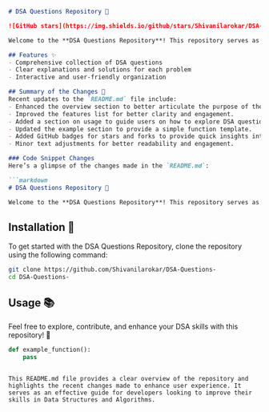 ```markdown
# DSA Questions Repository 🤖

![GitHub stars](https://img.shields.io/github/stars/Shivanilarokar/DSA-Questions-) ![GitHub forks](https://img.shields.io/github/forks/Shivanilarokar/DSA-Questions-)

Welcome to the **DSA Questions Repository**! This repository serves as an ideal resource for interview preparation and skill enhancement in Data Structures and Algorithms (DSA). It comprises a comprehensive collection of DSA questions, along with clear explanations and solutions for each problem.

## Features ✨
- Comprehensive collection of DSA questions
- Clear explanations and solutions for each problem
- Interactive and user-friendly organization

## Summary of the Changes 📝
Recent updates to the `README.md` file include:
- Enhanced the overview section to better articulate the purpose of the repository.
- Improved the features list for better clarity and engagement.
- Added a section on usage to guide users on how to explore DSA questions.
- Updated the example section to provide a simple function template.
- Added GitHub badges for stars and forks to provide quick insights into the repository's popularity.
- Minor text adjustments for better readability and engagement.

### Code Snippet Changes
Here’s a glimpse of the changes made in the `README.md`:

```markdown
# DSA Questions Repository 🤖

Welcome to the **DSA Questions Repository**! This repository serves as an ideal resource for interview preparation and skill enhancement in Data Structures and Algorithms (DSA). It comprises a comprehensive collection of DSA questions, along with clear explanations and solutions for each problem.
```

## Installation 🚀
To get started with the DSA Questions Repository, clone the repository using the following command:

```bash
git clone https://github.com/Shivanilarokar/DSA-Questions-
cd DSA-Questions-
```

## Usage 📚
Feel free to explore, contribute, and enhance your DSA skills with this repository! 💪

```python
def example_function():
    pass
```
```

This README.md file provides a clear overview of the repository and highlights the recent changes made to enhance user experience. It serves as an effective guide for developers looking to improve their skills in Data Structures and Algorithms.